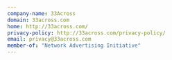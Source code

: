 ```yaml
---
company-name: 33Across
domain: 33across.com
home: http://33across.com/
privacy-policy: http://33across.com/privacy-policy/
email: privacy@33across.com
member-of: "Network Advertising Initiative"
---
```




